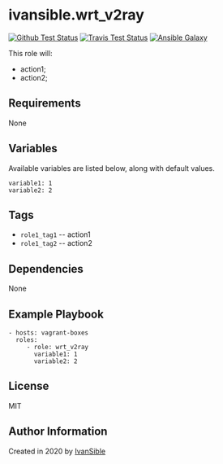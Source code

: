 # ivansible.wrt_v2ray

[![Github Test Status](https://github.com/ivansible/wrt-v2ray/workflows/Molecule%20test/badge.svg?branch=master)](https://github.com/ivansible/wrt-v2ray/actions)
[![Travis Test Status](https://travis-ci.org/ivansible/wrt-v2ray.svg?branch=master)](https://travis-ci.org/ivansible/wrt-v2ray)
[![Ansible Galaxy](https://img.shields.io/badge/galaxy-ivansible.wrt__v2ray-68a.svg?style=flat)](https://galaxy.ansible.com/ivansible/wrt_v2ray/)

This role will:
 - action1;
 - action2;


## Requirements

None


## Variables

Available variables are listed below, along with default values.

    variable1: 1
    variable2: 2


## Tags

- `role1_tag1` -- action1
- `role1_tag2` -- action2


## Dependencies

None


## Example Playbook

    - hosts: vagrant-boxes
      roles:
         - role: wrt_v2ray
           variable1: 1
           variable2: 2


## License

MIT


## Author Information

Created in 2020 by [IvanSible](https://github.com/ivansible)
